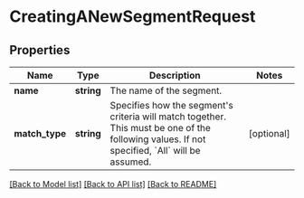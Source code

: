 # CreatingANewSegmentRequest

## Properties
Name | Type | Description | Notes
------------ | ------------- | ------------- | -------------
**name** | **string** | The name of the segment. | 
**match_type** | **string** | Specifies how the segment&#39;s criteria will match together. This must be one of the following values. If not specified, &#x60;All&#x60; will be assumed. | [optional] 

[[Back to Model list]](../README.md#documentation-for-models) [[Back to API list]](../README.md#documentation-for-api-endpoints) [[Back to README]](../README.md)


